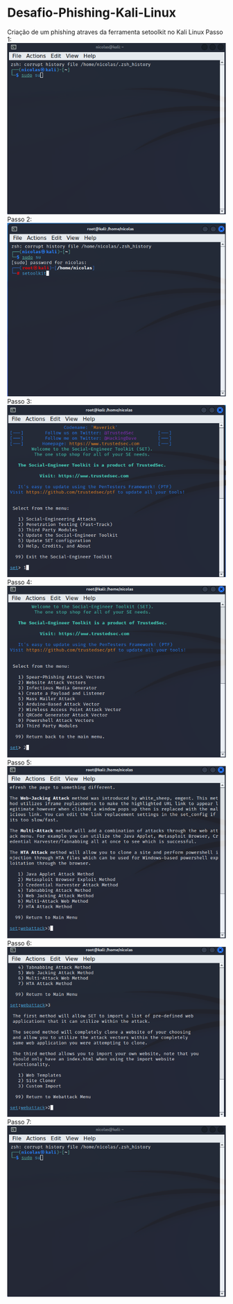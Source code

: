 # Desafio-Phishing-Kali-Linux
Criação de um phishing atraves da ferramenta setoolkit no Kali Linux
Passo 1:
![Alt text](./1.png "Optional title")
Passo 2:
![Alt text](./2.png "Optional title")
Passo 3:
![Alt text](./3.png "Optional title")
Passo 4:
![Alt text](./4.png "Optional title")
Passo 5:
![Alt text](./5.png "Optional title")
Passo 6:
![Alt text](./6.png "Optional title")
Passo 7:
![Alt text](./1.png "Optional title")
